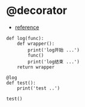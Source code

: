 # @decorator
- [reference](https://www.geeksforgeeks.org/decorators-in-python/)
  
```
def log(func):
    def wrapper():
        print('log开始 ...')
        func()
        print('log结束 ...')
    return wrapper
    
@log
def test():
    print('test ..')

test()
```